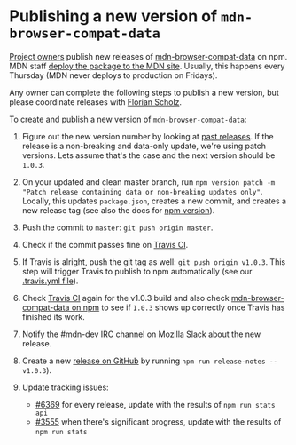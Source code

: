 # Publishing a new version of `mdn-browser-compat-data`

[Project owners](/GOVERNANCE.md#owners) publish new releases of [mdn-browser-compat-data](https://www.npmjs.com/package/mdn-browser-compat-data) on npm.
MDN staff [deploy the package to the MDN site](contributing.md#updating-compatibility-tables-on-mdn).
Usually, this happens every Thursday (MDN never deploys to production on Fridays).

Any owner can complete the following steps to publish a new version, but please coordinate releases with [Florian Scholz](https://github.com/Elchi3).

To create and publish a new version of `mdn-browser-compat-data`:

1. Figure out the new version number by looking at [past releases](https://github.com/mdn/browser-compat-data/releases). If the release is a non-breaking and data-only update, we're using patch versions. Lets assume that's the case and the next version should be `1.0.3`.
2. On your updated and clean master branch, run `npm version patch -m "Patch release containing data or non-breaking updates only"`. Locally, this updates `package.json`, creates a new commit, and creates a new release tag (see also the docs for [npm version](https://docs.npmjs.com/cli/version)).
3. Push the commit to `master`: `git push origin master`.
4. Check if the commit passes fine on [Travis CI](https://travis-ci.org/mdn/browser-compat-data).
5. If Travis is alright, push the git tag as well: `git push origin v1.0.3`.
   This step will trigger Travis to publish to npm automatically (see our [.travis.yml file](https://github.com/mdn/browser-compat-data/blob/master/.travis.yml)).
6. Check [Travis CI](https://travis-ci.org/mdn/browser-compat-data) again for the v1.0.3 build and also check [mdn-browser-compat-data on npm](https://www.npmjs.com/package/mdn-browser-compat-data) to see if `1.0.3` shows up correctly once Travis has finished its work.
7. Notify the #mdn-dev IRC channel on Mozilla Slack about the new release.
8. Create a new [release on GitHub](https://github.com/mdn/browser-compat-data/releases) by running `npm run release-notes -- v1.0.3`).
9. Update tracking issues:

   - [#6369](https://github.com/mdn/browser-compat-data/issues/6369) for every release, update with the results of `npm run stats api`
   - [#3555](https://github.com/mdn/browser-compat-data/issues/3555) when there's significant progress, update with the results of `npm run stats`
